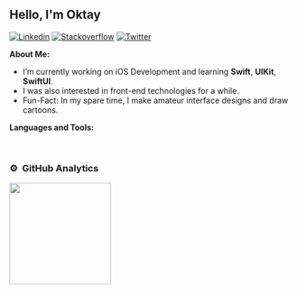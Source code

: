 ## Hello, I'm Oktay

[![Linkedin](https://img.shields.io/badge/-LinkedIn-blue?style=flat&logo=Linkedin&logoColor=white)](https://www.linkedin.com/in/oktaytan/)
[![Stackoverflow](https://img.shields.io/badge/-Stack%20Overflow-red?style=flat&logo=Stackoverflow&logoColor=white)](https://stackoverflow.com/users/16944051/oktaytan)
[![Twitter](https://img.shields.io/badge/-Twitter-blue?style=flat&logo=Twitter&logoColor=white)](https://twitter.com/oktaytandev)



<!-- Talking about you -->
**About Me:**

- I’m currently working on iOS Development and learning __Swift__, __UIKit__, __SwiftUI__.
- I was also interested in front-end technologies for a while.
- Fun-Fact: In my spare time, I make amateur interface designs and draw cartoons.

**Languages and Tools:**

<p>
  <img alt="" src="https://img.shields.io/badge/-Swift-red?style=flat&logo=Swift&logoColor=white">
  <img alt="" src="https://img.shields.io/badge/-SwiftUI-red?style=flat&logo=SwiftUI&logoColor=white">
  <img alt="" src="https://img.shields.io/badge/-HTML-green?style=flat&logo=HTML5&logoColor=white">
  <img alt="" src="https://img.shields.io/badge/-CSS-blue?style=flat&logo=CSS3&logoColor=white">
  <img alt="" src="https://img.shields.io/badge/-JavaScript-yellow?style=flat&logo=JavaScript&logoColor=white">
</p>

### ⚙️ &nbsp;GitHub Analytics

<p align="left">
<a href="https://github.com/oktaytan?tab=repositories">
  <img height="180em" src="https://github-readme-stats-eight-theta.vercel.app/api?username=oktaytan&show_icons=true&theme=default&include_all_commits=true&count_private=true"/>
</a>
</p>



